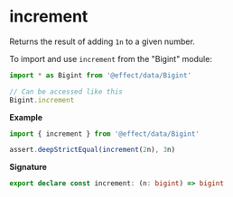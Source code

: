 # increment

Returns the result of adding `1n` to a given number.

To import and use `increment` from the "Bigint" module:

```ts
import * as Bigint from '@effect/data/Bigint'

// Can be accessed like this
Bigint.increment
```

**Example**

```ts
import { increment } from '@effect/data/Bigint'

assert.deepStrictEqual(increment(2n), 3n)
```

**Signature**

```ts
export declare const increment: (n: bigint) => bigint
```
